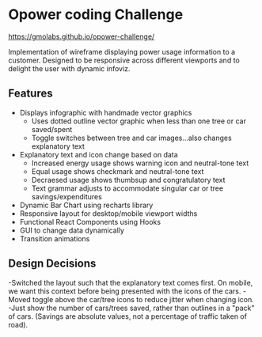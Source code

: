 # Opower coding Challenge

https://gmolabs.github.io/opower-challenge/

Implementation of wireframe displaying power usage information to a customer. Designed to be responsive across different viewports and to delight the user with dynamic infoviz.

## Features

- Displays infographic with handmade vector graphics
  - Uses dotted outline vector graphic when less than one tree or car saved/spent
  - Toggle switches between tree and car images...also changes explanatory text
- Explanatory text and icon change based on data
  - Increased energy usage shows warning icon and neutral-tone text
  - Equal usage shows checkmark and neutral-tone text
  - Decraesed usage shows thumbsup and congratulatory text
  - Text grammar adjusts to accommodate singular car or tree savings/expenditures
- Dynamic Bar Chart using recharts library
- Responsive layout for desktop/mobile viewport widths
- Functional React Components using Hooks
- GUI to change data dynamically
- Transition animations

## Design Decisions

-Switched the layout such that the explanatory text comes first. On mobile, we want this context before being presented with the icons of the cars.
-Moved toggle above the car/tree icons to reduce jitter when changing icon.
-Just show the number of cars/trees saved, rather than outlines in a "pack" of cars. (Savings are absolute values, not a percentage of traffic taken of road).
